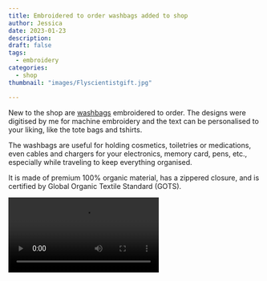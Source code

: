 ```yaml
---
title: Embroidered to order washbags added to shop
author: Jessica
date: 2023-01-23
description: 
draft: false
tags:
  - embroidery
categories:
  - shop
thumbnail: "images/Flyscientistgift.jpg"

---
```


New to the shop are [washbags](https://www.etsy.com/uk/shop/PlushArtLab?ref=seller-platform-mcnav&section_id=24184919) embroidered to order. The designs were digitised by me for machine embroidery and the text can be personalised to your liking, like the tote bags and tshirts. 

The washbags are useful for holding cosmetics, toiletries or medications, even cables and chargers for your electronics, memory card, pens, etc., especially while traveling to keep everything organised. 

It is made of premium 100% organic material, has a zippered closure, and is certified by Global Organic Textile Standard (GOTS). 

![Wash Bag](images/sciencebag.mp4)